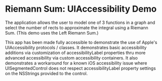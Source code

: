 Riemann Sum: UIAccessibility Demo
==========================================

The application allows the user to model one of 3 functions in a graph and select the number of rects to approximate the integral using a Riemann Sum. (This demo uses the Left Riemann Sum.)

This app has been made fully accessible to demonstrate the use of Apple's UIAccessibility protocols / classes. It demonstrates basic accessibility additions via customization of accessibilityLabel properties thru more advanced accessibility via custom accessibility containers. It also demonstrates a workaround for a known iOS accessibility issue where UISegmentedControl does not respect accessibilityLabel property settings on the NSStrings provided to the control. 